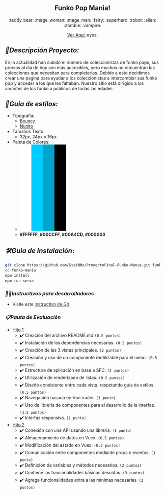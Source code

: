 <p align="center">
    <h2 align="center">
        Funko Pop Mania!
    </h2>
    <p align="center"> 
        :teddy_bear: :mage_woman: :mage_man: :fairy: :superhero: :robot: :alien: :zombie: :vampire:
    </p>
    <p align="center">
        <a href="https://proyecto-final-funko-mania.vercel.app/" target="_blank">
            Ver Aquí
        </a>
        :eyes:
    </p>
</p>

## _:scroll:Descripción Proyecto:_

En la actualidad han subido el número de coleccionistas de funko pops, sus precios al día de hoy son más accesibles, pero muchos no encuentran las colecciones que necesitan para completarlas. 
Debido a esto decidimos crear una pagina para ayudar a los coleccionistas a intercambiar sus funko pop y acceder a los que les faltaban.
Nuestro sitio está dirigido a los amantes de los funko a públicos de todas las edades.

## _:art:Guia de estilos:_
- Tipografía: 
    - [Bouncy](https://www.dafont.com/es/bouncy-2.font)
    - [Nunito](https://fonts.google.com/specimen/Nunito?query=nunito)
- Tamaños Texto:
    - 32px, 24px y 16px.
- Paleta de Colores: 
    - <img src="./docs/img/colorscheme.png" width="150" height="280">
    - **#FFFFFF, #00CCFF, #00A4CD, #000000**

## _:hammer_and_wrench:Guia de Instalación_:

```bash
git clone https://github.com/SteiNNx/ProyectoFinal-Funko-Mania.git funko-mania
cd funko-mania
npm install
npm run serve
```

### _:woman_technologist:Instructivos para desarrolladores_
- Visite este [instructivo de Git](docs/git-commands.md)

### _:clipboard:Pauta de Evaluación_

- [Hito 1](docs/hitos.md#hito-one)
    - :heavy_check_mark: Creación del archivo README.md `(0.5 puntos)`
    - :heavy_check_mark: Instalación de las dependencias necesarias. `(0.5 puntos)`
    - :heavy_check_mark: Creación de las 3 vistas principales. `(2 puntos)`
    - :heavy_check_mark: Creación y uso de un componente reutilizable para el menú. `(0.5 puntos)`
    - :heavy_check_mark: Estructura de aplicación en base a SFC. `(2 puntos)`
    - :heavy_check_mark: Utilización de renderizado de listas. `(0.5 puntos)`
    - :heavy_check_mark: Diseño consistente entre cada vista, respetando guía de estilos. `(0.5 puntos)`
    - :heavy_check_mark: Navegación basada en Vue router. `(1 punto)`
    - :heavy_check_mark: Uso de librería de componentes para el desarrollo de la interfaz. `(1.5 puntos)`
    - :heavy_check_mark: Interfaz responsiva. `(1 punto)`
- [Hito 2](docs/hitos.md#hito-two)
    - :heavy_check_mark: Conexión con una API usando una librería. `(1 punto)`
    - :heavy_check_mark: Almacenamiento de datos en Vuex. `(0.5 puntos)`
    - :heavy_check_mark: Modificación del estado en Vuex. `(0.5 puntos)`
    - :heavy_check_mark: Comunicación entre componentes mediante props o eventos. `(1 punto)`
    - :heavy_check_mark: Definición de variables y métodos necesarios. `(2 puntos)`
    - :heavy_check_mark: Contiene las funcionalidades básicas descritas. `(3 puntos)`
    - :heavy_check_mark: Agrega funcionalidades extra a las mínimas necesarias. `(2 puntos)`


